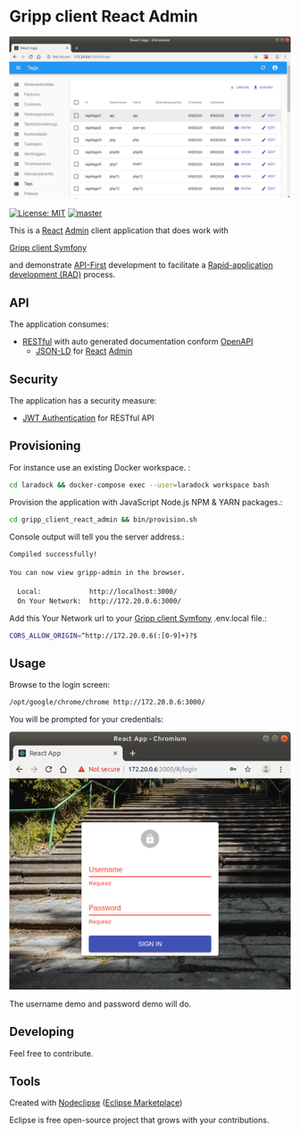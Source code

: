 # Gripp client React Admin

![Gripp client React Admin](./docs/gripp_client_react_admin.png?raw=true "Gripp client React Admin")

[![License: MIT](https://img.shields.io/badge/License-MIT-blue.svg)](https://raw.githubusercontent.com/noud/gripp_api/master/LICENSE)
[![master](https://img.shields.io/badge/current-dev-aa11ff.svg)](https://github.com/noud/gripp_client_react_admin/releases)

This is a [React](https://reactjs.org/) [Admin](https://marmelab.com/react-admin/) client application that does work with

[Gripp client Symfony](https://github.com/noud/gripp_client_symfony/blob/master/README.md)

and demonstrate [API-First](https://swagger.io/resources/articles/adopting-an-api-first-approach/) development to facilitate a [Rapid-application development (RAD)](https://en.wikipedia.org/wiki/Rapid_application_development) process.

## API

The application consumes:
- [RESTful](https://en.wikipedia.org/wiki/Representational_state_transfer) with auto generated documentation conform [OpenAPI](https://swagger.io/specification/)
     - [JSON-LD](https://json-ld.org/) for [React](https://reactjs.org/) [Admin](https://marmelab.com/react-admin/)

## Security

The application has a security measure:
- [JWT Authentication](https://jwt.io/) for RESTful API

## Provisioning

For instance use an existing Docker workspace. :
```bash
cd laradock && docker-compose exec --user=laradock workspace bash
```
Provision the application with JavaScript Node.js NPM & YARN packages.:
```bash
cd gripp_client_react_admin && bin/provision.sh
```
Console output will tell you the server address.:
```bash
Compiled successfully!

You can now view gripp-admin in the browser.

  Local:            http://localhost:3000/
  On Your Network:  http://172.20.0.6:3000/
```
Add this Your Network url to your [Gripp client Symfony](https://github.com/noud/gripp_client_symfony/blob/master/README.md) .env.local file.:
```bash
CORS_ALLOW_ORIGIN=^http://172.20.0.6(:[0-9]+)?$
```
## Usage


Browse to the login screen:
```bash
/opt/google/chrome/chrome http://172.20.0.6:3000/
```
You will be prompted for your credentials:

![Login](./docs/gripp_client_react_admin_login.png?raw=true "Login")

The username demo and password demo will do.

## Developing

Feel free to contribute.

## Tools

Created with [Nodeclipse](https://nodeclipse.github.io/projects/nodejs)
 ([Eclipse Marketplace](https://marketplace.eclipse.org/content/nodeclipsegithubio))   

Eclipse is free open-source project that grows with your contributions.